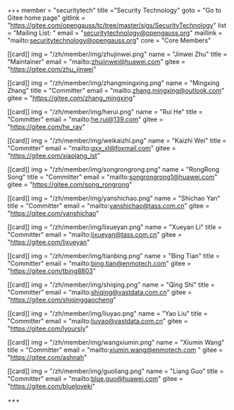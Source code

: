 +++
member = "securitytech"
title ="Security Technology"
goto = "Go to Gitee home page"
gitlink = "https://gitee.com/opengauss/tc/tree/master/sigs/SecurityTechnology"
list = "Mailing List: "
email = "securitytechnology@opengauss.org"
maillink = "mailto:securitytechnology@opengauss.org"
core = "Core Members"


[[card]]
img = "/zh/member/img/zhujinwei.png"
name = "Jinwei Zhu"
title = "Maintainer"
email = "mailto:zhujinwei@huawei.com"
gitee = "https://gitee.com/zhu_jinwei"

[[card]]
img = "/zh/member/img/zhangmingxing.png"
name = "Mingxing Zhang"
title = "Committer"
email = "mailto:zhang.mingxing@outlook.com"
gitee = "https://gitee.com/zhang_mingxing"

[[card]]
img = "/zh/member/img/herui.png"
name = "Rui He"
title = "Committer"
email = "mailto:he.rui@139.com"
gitee = "https://gitee.com/he_ray"

[[card]]
img = "/zh/member/img/weikaizhi.png"
name = "Kaizhi Wei"
title = "Committer"
email = "mailto:qxx_xl@foxmail.com"
gitee = "https://gitee.com/xiaolang_lst"

[[card]]
img = "/zh/member/img/songrongrong.png"
name = "RongRong Song"
title = "Committer"
email = "mailto:songrongrong1@huawei.com"
gitee = "https://gitee.com/song_rongrong"

[[card]]
img = "/zh/member/img/yanshichao.png"
name = "Shichao Yan"
title = "Committer"
email = "mailto:yanshichao@tass.com.cn"
gitee = "https://gitee.com/yanshichao"

[[card]]
img = "/zh/member/img/lixueyan.png"
name = "Xueyan Li"
title = "Committer"
email = "mailto:lixueyan@tass.com.cn"
gitee = "https://gitee.com/lixueyan"

[[card]]
img = "/zh/member/img/tianbing.png"
name = "Bing Tian"
title = "Committer"
email = "mailto:bing.tian@enmotech.com"
gitee = "https://gitee.com/tbing8803"

[[card]]
img = "/zh/member/img/shiqing.png"
name = "Qing Shi"
title = "Committer"
email = "mailto:shiqing@vastdata.com.cn"
gitee = "https://gitee.com/shiqinggaocheng"

[[card]]
img = "/zh/member/img/liuyao.png"
name = "Yao Liu"
title = "Committer"
email = "mailto:liuyao@vastdata.com.cn"
gitee = "https://gitee.com/lyoursly"

[[card]]
img = "/zh/member/img/wangxiumin.png"
name = "Xiumin Wang"
title = "Committer"
email = "mailto:xiumin.wang@enmotech.com "
gitee = "https://gitee.com/ashnah"

[[card]]
img = "/zh/member/img/guoliang.png"
name = "Liang Guo"
title = "Committer"
email = "mailto:blue.guo@huawei.com"
gitee = "https://gitee.com/blueloveki"

+++
